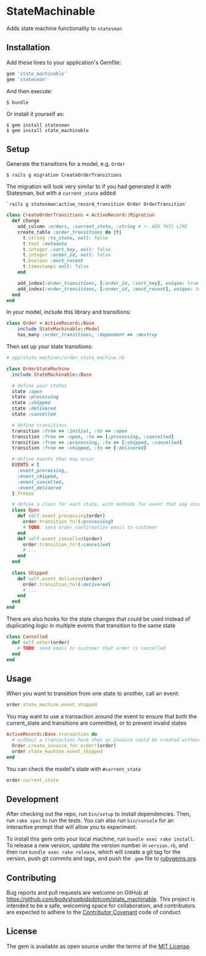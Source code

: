 # StateMachinable

Adds state machine functionality to `statesman`

## Installation

Add these lines to your application's Gemfile:

```ruby
gem 'state_machinable'
gem 'statesman'
```

And then execute:

    $ bundle

Or install it yourself as:

    $ gem install statesman
    $ gem install state_machinable

## Setup

Generate the transitions for a model, e.g. `Order`

    $ rails g migration CreateOrderTransitions

The migration will look very similar to if you had generated it with Statesman, but with a `current_state` added
    
    `rails g statesman:active_record_transition Order OrderTransition`

```ruby
class CreateOrderTransitions < ActiveRecord::Migration
  def change
    add_column :orders, :current_state, :string # <- ADD THIS LINE
    create_table :order_transitions do |t|
      t.string :to_state, null: false
      t.text :metadata
      t.integer :sort_key, null: false
      t.integer :order_id, null: false
      t.boolean :most_recent
      t.timestamps null: false
    end

    add_index(:order_transitions, [:order_id, :sort_key], unique: true, name: "index_order_transitions_parent_sort")
    add_index(:order_transitions, [:order_id, :most_recent], unique: true, name: "index_order_transitions_parent_most_recent")
  end
end
```

In your model, include this library and transitions:

```ruby
class Order < ActiveRecord::Base
    include StateMachinable::Model
    has_many :order_transitions, :dependent => :destroy
```

Then set up your state transitions:
```ruby
# app/state_machines/order_state_machine.rb

class OrderStateMachine
  include StateMachinable::Base

  # define your states
  state :open
  state :processing
  state :shipped
  state :delivered
  state :cancelled

  # define transitions
  transition :from => :initial, :to => :open
  transition :from => :open, :to => [:processing, :cancelled]
  transition :from => :processing, :to => [:shipped, :cancelled]
  transition :from => :shipped, :to => [:delivered]

  # define events that may occur
  EVENTS = [
    :event_processing,
    :event_shipped,
    :event_cancelled,
    :event_delivered
  ].freeze

  # define a class for each state, with methods for event that may occur within that state
  class Open
    def self.event_processing(order)
      order.transition_to!(:processing)
      # TODO: send order confirmation email to customer
    end
    def self.event_cancelled(order)
      order.transition_to!(:cancelled)
      # ...
    end
  end
  
  class Shipped
    def self.event_delivered(order)
      order.transition_to!(:delivered)
      # ...
    end
  end
end

```

There are also hooks for the state changes that could be used instead of duplicating logic in multiple events that transition to the same state

```ruby
class Cancelled
  def self.enter(order)
    # TODO: send email to customer that order is cancelled
  end
end

```

## Usage
When you want to transition from one state to another, call an event:

```ruby
order.state_machine.event_shipped
```

You may want to use a transaction around the event to ensure that both the current_state and transitions are committed, or to prevent invalid states

```ruby
ActiveRecord::Base.transaction do
  # without a transaction here then an invoice could be created without the order's state succeeding in transitioning to shipped
  Order.create_invoice_for_order!(order)
  order.state_machine.event_shipped
end
```

You can check the model's state with `#current_state`

```ruby
order.current_state
```

## Development

After checking out the repo, run `bin/setup` to install dependencies. Then, run `rake spec` to run the tests. You can also run `bin/console` for an interactive prompt that will allow you to experiment.

To install this gem onto your local machine, run `bundle exec rake install`. To release a new version, update the version number in `version.rb`, and then run `bundle exec rake release`, which will create a git tag for the version, push git commits and tags, and push the `.gem` file to [rubygems.org](https://rubygems.org).

## Contributing

Bug reports and pull requests are welcome on GitHub at https://github.com/bodyshopbidsdotcom/state_machinable. This project is intended to be a safe, welcoming space for collaboration, and contributors are expected to adhere to the [Contributor Covenant](http://contributor-covenant.org) code of conduct.


## License

The gem is available as open source under the terms of the [MIT License](http://opensource.org/licenses/MIT).
